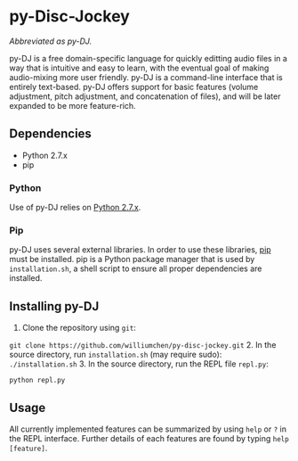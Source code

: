 # py-Disc-Jockey
*Abbreviated as py-DJ.*

py-DJ is a free domain-specific language for quickly editting audio files in a way that is intuitive and easy to learn, with the eventual goal of making audio-mixing more user friendly. py-DJ is a command-line interface that is entirely text-based. py-DJ offers support for basic features (volume adjustment, pitch adjustment, and concatenation of files), and will be later expanded to be more feature-rich. 

## Dependencies
* Python 2.7.x
* pip

### Python
Use of py-DJ relies on [Python 2.7.x](https://www.python.org/downloads/). 

### Pip
py-DJ uses several external libraries. In order to use these libraries, [pip](https://pypi.python.org/pypi/pip) must be installed. pip is a Python package manager that is used by `installation.sh`, a shell script to ensure all proper dependencies are installed.

## Installing py-DJ
1. Clone the repository using ``` git ```:

  ``` git clone https://github.com/williumchen/py-disc-jockey.git ```
2. In the source directory, run `installation.sh` (may require sudo):
  ``` ./installation.sh ```
3. In the source directory, run the REPL file ``` repl.py ```:

  ``` python repl.py ```
  
## Usage
All currently implemented features can be summarized by using ``` help ``` or ``` ? ``` in the REPL interface. Further details of each features are found by typing ``` help [feature] ```.
